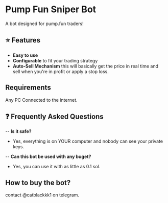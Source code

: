 # Pump Fun Sniper Bot

A bot designed for pump.fun traders!

## ⭐ Features

- **Easy to use**
- **Configurable** to fit your trading strategy
- **Auto-Sell Mechanism** this will basically get the price in real time and sell when you're in profit or apply a stop loss.

## Requirements
Any PC Connected to the internet.

## ❓ Frequently Asked Questions

-- **Is it safe?**
- Yes, everything is on YOUR computer and nobody can see your private keys.

-- **Can this bot be used with any buget?**
- Yes, you can use it with as little as 0.1 sol.

## How to buy the bot?
contact @catblackkk1 on telegram.

